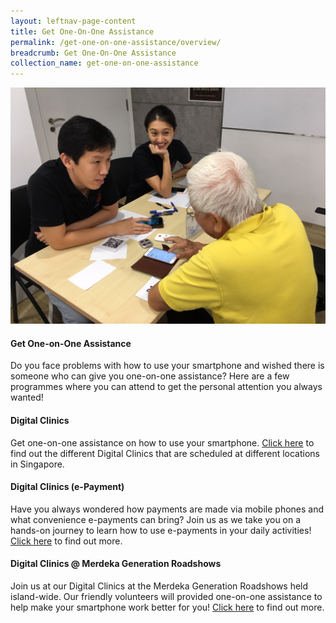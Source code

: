 ```yaml
---
layout: leftnav-page-content
title: Get One-On-One Assistance
permalink: /get-one-on-one-assistance/overview/
breadcrumb: Get One-On-One Assistance
collection_name: get-one-on-one-assistance
---
```

![image](/images/get-one-on-one-assistance/one-on-one-assistance2.JPG)

#### **Get One-on-One Assistance**<br>

Do you face problems with how to use your smartphone and wished there is someone who can give you one-on-one assistance?   Here are a few programmes where you can attend to get the personal attention you always wanted!  <br>

#### Digital Clinics<br>

Get one-on-one assistance on how to use your smartphone. [Click here](/get-one-on-one-assistance/digital-clinics/) to find out the different Digital Clinics that are scheduled at different locations in Singapore.<br>

#### Digital Clinics (e-Payment)<br>

Have you always wondered how payments are made via mobile phones and what convenience e-payments can bring? Join us as we take you on a hands-on journey to learn how to use e-payments in your daily activities! [Click here](/get-one-on-one-assistance/digital-clinics-e-payment/) to find out more.<br>

#### Digital Clinics @ Merdeka Generation Roadshows<br>

Join us at our Digital Clinics at the Merdeka Generation Roadshows held island-wide. Our friendly volunteers will provided one-on-one assistance to help make your smartphone work better for you! [Click here](/get-one-on-one-assistance/digital-clinics-at-merdeka-generation-roadshow/) to find out more.<br>





